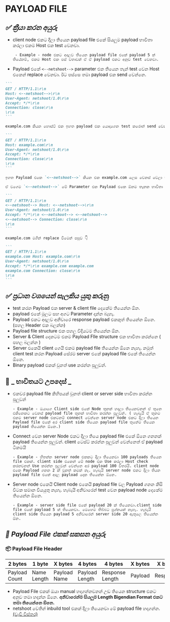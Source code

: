 # PAYLOAD FILE

## **_✅ ක්‍රීයා කරන අයුරු_**

- client node එකට දීලා තියෙන payload file එකේ සියලුම payload භාවිතා කරලා එකම Host එක test වෙනවා.

       - Example - node එකට අදාලව තියෙන payload file එකේ payload 5 ක් තියේනම්, එකම Host එක පස් වතාවක් ඒ ඒ payload එකට අනුව test වෙනවා.

- Payload එකේ `<--netshoot-->` parameter එක තියෙන තැන් test වෙන Host එකෙන් replace වෙනවා. ඊට පස්සෙ තමා payload එක send වෙන්නෙ.

````md
```
GET / HTTP/1.1\r\n
Host: <--netshoot-->\r\n
User-Agent: netshoot/1.0\r\n
Accept: */*\r\n
Connection: close\r\n
\r\n
```

example.com කියන හොස්ට් එක ඉහත payload එක යොදාගෙන test කරොත් send වෙන payload එක වෙන්නෙ 👇

```
GET / HTTP/1.1\r\n
Host: example.com\r\n
User-Agent: netshoot/1.0\r\n
Accept: */*\r\n
Connection: close\r\n
\r\n
```

ඉහත Payload එකෙ `<--netshoot-->` කියන එක example.com ලෙස වෙනස් වෙලා තියෙනවා.
````

````md
ඒ වගෙම `<--netshoot-->` මේ Parameter එක Payload එකෙ ඕනම තැනක භාවිතා කරන්න පුලුවන්. (මුල සහ අග හැර) 👇

```
GET / HTTP/1.1\r\n
<--netshoot--> Host: <--netshoot-->\r\n
User-Agent: netshoot/1.0\r\n
Accept: */*\r\n <--netshoot--> <--netshoot-->
<--netshoot--> Connection: close\r\n
\r\n
```

example.com මගින් replace වීමෙන් පසුව 👇

```
GET / HTTP/1.1\r\n
example.com Host: example.com\r\n
User-Agent: netshoot/1.0\r\n
Accept: */*\r\n example.com example.com
example.com Connection: close\r\n
\r\n
```
````

## **_✅ ප්‍රධාන වශයෙන් සැලකිය යුතු කරුනු_**

- test කරන Payload එක server & client file දෙකේම තියෙන්න ඕන.
- payload එකේ මුලට සහ අගට Parameter දාන්න බැහැ.
- Payload එකට අදාලව අනිවාරෙ response payload එකකුත් තියෙන්න ඕනෙ. (පහල Header එක බලන්න)
- Payload file structure එක පහල විදියටම තියෙන්න ඕන.
- Server & Client දෙකටම එකම Payload FIle structure එක භාවිතා කරන්නෙ ( පහල බලන්න )
- Server එකෙයි client ගෙයි එකම payload file තියෙන්න ඕනෙ නැහැ. නමුත් client test කරන Payload සේරම server එකේ payload file එකේ තියෙන්න ඕනෙ.
- Binary payload එකක් වුනත් use කරන්න පුලුවන්.

## 📝 **_ භාවිතයට උපදෙස් _**

- එකවර payload file කිහිපයක් වුනත් client or server side භාවිතා කරන්න පුලුවන්

      - Example - ඔයාගෙ Client side එකේ Node තුනක් හදලා තියෙනවනන් ඒ තුනෙ එකිනෙකට වෙනස් payload file තුනක් භාවිතා කරන්න පුලුවන්. ( හැබැයි ඒ තුනම එකම server node එකටනම් connect වෙන්නෙ server node එකට දීලා තියෙන Payload file එකේ අර client side තියෙන payload file තුනේම තියෙන payload තියෙන්න ඕනෙ.)

- Connect වෙන server Node එකට දීලා තියෙ payload file එකේ ඕනෙ ගනනක් payload තියෙන්න පුලුවන්. client ටෙස්ට් කරන්න පුලුවන් වෙන්නෙත් ඒ payload ටිකමයි

      - Example - හිතන්න server node එකකට දීලා තියෙනවා 100 payloads තියෙන file එකක්. client side එකෙන් මේ node එක Use කරලා Host check කරනවනන් Use කරන්න පුලුවන් වෙන්නෙ අර payload 100 විතරයි. client node එකෙ Payload ගනන 2 ක් වුනත් කමක් නැ. හැබැයි server node එකට දීලා තියන payload file එකේ අදාල payload දෙක තියෙන්න ඕනෙ.

- Server node එකෙයි Client node එකෙයි payload file වල Payload ගනන කිසි විටක සමාන වියයුතු නැහැ. හැබැයි අනිවාරෙන් test වෙන payload node දෙකේම තියෙන්න ඕනෙ.

      - Example - server side file එකේ payload 20 ක් තියෙනවා.client side file එකේ payload 5 ක් තියෙනවා. මෙහෙම තිබ්බට ප්‍රශ්නයක් නැහැ. හැබැයි client side තියෙන payload 5 අනිවාරෙන් server side 20 ඇතුලෙ තියෙන්න ඕන.

## **_📝 Payload File එකක් සකසන අයුරු_**

### 📦 Payload File Header

| 2 bytes       | 1 byte      | X bytes      | 4 bytes        | 4 bytes         | X bytes | X bytes  |
| ------------- | ----------- | ------------ | -------------- | --------------- | ------- | -------- |
| Payload Count | Name Length | Payload Name | Payload Length | Response Length | Payload | Response |

- Payload File එකක් ඔයා manual හදාගන්නවනන් උඩ තියෙන structure එකට අනුව තමා හදන්න ඕනෙ. **අනිවාරෙන්ම සියලුම Length Bigendian Format එකට තමා තියෙන්නෙ ඕනෙ.**
- netshoot වෙතින් inbuild tool එකක් දීලා තියෙනවා මේ payload file හදාගන්න. [(වැඩි විස්තර)](../other/create-payloadfile.md)
